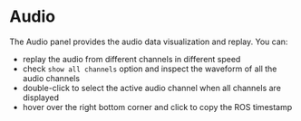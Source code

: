 # Audio

The Audio panel provides the audio data visualization and replay. You can:

- replay the audio from different channels in different speed
- check `show all channels` option and inspect the waveform of all the audio channels
- double-click to select the active audio channel when all channels are displayed
- hover over the right bottom corner and click to copy the ROS timestamp
